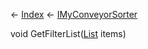 ← [Index](Api-Index) ← [IMyConveyorSorter](Sandbox.ModAPI.Ingame.IMyConveyorSorter)

void GetFilterList([List<T>](System.Collections.Generic.List`1) items)

